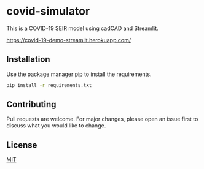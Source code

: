 # covid-simulator

This is a COVID-19 SEIR model using cadCAD and Streamlit.

https://covid-19-demo-streamlit.herokuapp.com/

## Installation

Use the package manager [pip](https://pip.pypa.io/en/stable/) to install the requirements.

```bash
pip install -r requirements.txt
```

## Contributing
Pull requests are welcome. For major changes, please open an issue first to discuss what you would like to change.

## License
[MIT](https://choosealicense.com/licenses/mit/)